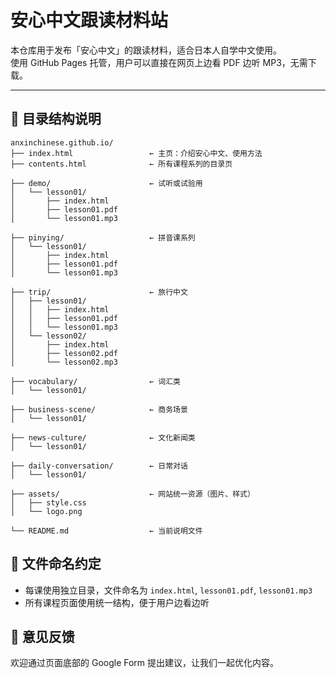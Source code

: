 # 安心中文跟读材料站

本仓库用于发布「安心中文」的跟读材料，适合日本人自学中文使用。  
使用 GitHub Pages 托管，用户可以直接在网页上边看 PDF 边听 MP3，无需下载。

---

## 📂 目录结构说明

```plaintext
anxinchinese.github.io/
├── index.html                 ← 主页：介绍安心中文、使用方法
├── contents.html              ← 所有课程系列的目录页

├── demo/                      ← 试听或试验用
│   └── lesson01/
│       ├── index.html
│       ├── lesson01.pdf
│       └── lesson01.mp3

├── pinying/                   ← 拼音课系列
│   └── lesson01/
│       ├── index.html
│       ├── lesson01.pdf
│       └── lesson01.mp3

├── trip/                      ← 旅行中文
│   ├── lesson01/
│   │   ├── index.html
│   │   ├── lesson01.pdf
│   │   └── lesson01.mp3
│   └── lesson02/
│       ├── index.html
│       ├── lesson02.pdf
│       └── lesson02.mp3

├── vocabulary/                ← 词汇类
│   └── lesson01/

├── business-scene/            ← 商务场景
│   └── lesson01/

├── news-culture/              ← 文化新闻类
│   └── lesson01/

├── daily-conversation/        ← 日常对话
│   └── lesson01/

├── assets/                    ← 网站统一资源（图片、样式）
│   ├── style.css
│   └── logo.png

└── README.md                  ← 当前说明文件
```


## 📁 文件命名约定

- 每课使用独立目录，文件命名为 `index.html`, `lesson01.pdf`, `lesson01.mp3`
- 所有课程页面使用统一结构，便于用户边看边听

## 📢 意见反馈

欢迎通过页面底部的 Google Form 提出建议，让我们一起优化内容。
